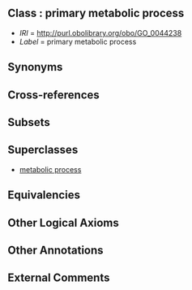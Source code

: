 
## Class : primary metabolic process

 * *IRI* = http://purl.obolibrary.org/obo/GO_0044238
 * *Label* = primary metabolic process

## Synonyms


## Cross-references


## Subsets


## Superclasses

 * [metabolic process](../../GO/52/GO_0008152.md)

## Equivalencies


## Other Logical Axioms


## Other Annotations


## External Comments

